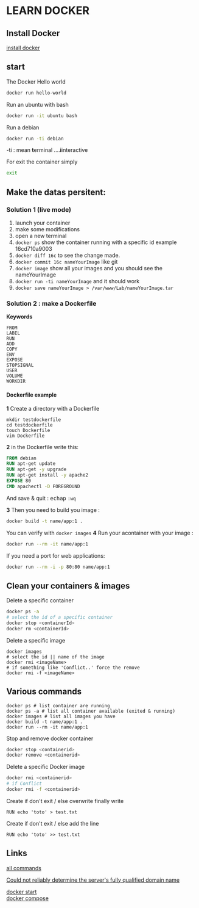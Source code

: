 # LEARN DOCKER

## Install Docker
[install docker](https://docs.docker.com/install/)

## start

The Docker Hello world
```bash
docker run hello-world
```

Run an ubuntu with bash
```bash
docker run -it ubuntu bash
```

Run a debian 
```bash
docker run -ti debian
```

-ti : mean **t**erminal ....**i**interactive

For exit the container simply 
```bash
exit
```

## Make the datas persitent:

### Solution 1 (live mode)
1. launch your container
2. make some modifications
3. open a new terminal
4. `docker ps` show the container running with a specific id example 16cd710a9003
5. `docker diff 16c` to see the change made.
6. `docker commit 16c nameYourImage` like git
7. `docker image` show all your images and you should see the nameYourImage
8. `docker run -ti nameYourImage` and it should work
9. `docker save nameYourImage > /var/www/Lab/nameYourImage.tar`

### Solution 2 : make a Dockerfile

**Keywords**


    FROM
    LABEL
    RUN
    ADD
    COPY
    ENV
    EXPOSE
    STOPSIGNAL
    USER
    VOLUME
    WORKDIR



#### Dockerfile example
**1** Create a directory with a Dockerfile
```
mkdir testdockerfile
cd testdockerfile
touch Dockerfile
vim Dockerfile
```

**2** in the Dockerfile write this:
```Dockerfile
FROM debian
RUN apt-get update
RUN apt-get -y upgrade
RUN apt-get install -y apache2
EXPOSE 80
CMD apachectl -D FOREGROUND
```
And save & quit : <kbd>echap</kbd>  `:wq`


**3** Then you need to build you image :
```bash
docker build -t name/app:1 .
```

You can verify with `docker images`
**4** Run your acontainer with your image :
```bash
docker run --rm -it name/app:1
```

If you need a port for web applications:
```bash
docker run --rm -i -p 80:80 name/app:1
```

## Clean your containers & images

Delete a specific container
```bash
docker ps -a
# select the id of a specific container
docker stop <containerId>
docker rm <containerId>
```

Delete a specific image
```
docker images
# select the id || name of the image
docker rmi <imageName>
# if something like 'Conflict..' force the remove
docker rmi -f <imageName>
```


## Various commands

```
docker ps # list container are running
docker ps -a # list all container available (exited & running)
docker images # list all images you have
docker build -t name/app:1 .
docker run --rm -it name/app:1
```

Stop and remove docker container
```bash
docker stop <containerid>
docker remove <containerid>
```

Delete a specific Docker image
```bash
docker rmi <containerid>
# if Conflict
docker rmi -f <containerid> 
```
Create if don't exit / else overwrite finally write
```
RUN echo 'toto' > test.txt
```

Create if don't exit / else add the line
```
RUN echo 'toto' >> test.txt
```

## Links

[all commands](https://www.hisyl.fr/introduction-a-docker/)    

[Could not reliably determine the server's fully qualified domain name](https://itx-technologies.com/fr/blog/56-apache-genere-could-not-reliably-determine-the-servers-fully-qualified-domain-name)     

[docker start](https://www.youtube.com/watch?v=YFl2mCHdv24)     
[docker compose](https://www.youtube.com/watch?v=Qw9zlE3t8Ko)     